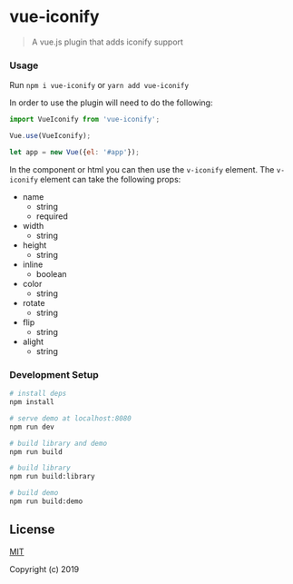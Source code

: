 # vue-iconify

> A vue.js plugin that adds iconify support

### Usage

Run `npm i vue-iconify` or `yarn add vue-iconify`

In order to use the plugin will need to do the following:
```js
import VueIconify from 'vue-iconify';

Vue.use(VueIconify);

let app = new Vue({el: '#app'});
```

In the component or html you can then use the `v-iconify` element. The `v-iconify` element can take the following props:

* name
    * string
    * required
* width
    * string
* height
    * string
* inline
    * boolean
* color
    * string
* rotate
    * string
* flip
    * string
* alight
    * string

### Development Setup

``` bash
# install deps
npm install

# serve demo at localhost:8080
npm run dev

# build library and demo
npm run build

# build library
npm run build:library

# build demo
npm run build:demo
```

## License

[MIT](http://opensource.org/licenses/MIT)

Copyright (c) 2019 
